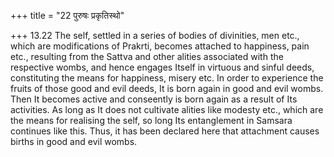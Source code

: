 +++
title = "22 पुरुषः प्रकृतिस्थो"

+++
13.22 The self, settled in a series of bodies of divinities, men etc.,
which are modifications of Prakrti, becomes attached to happiness, pain
etc., resulting from the Sattva and other alities associated with the
respective wombs, and hence engages Itself in virtuous and sinful deeds,
constituting the means for happiness, misery etc. In order to experience
the fruits of those good and evil deeds, It is born again in good and
evil wombs. Then It becomes active and conseently is born again as a
result of Its activities. As long as It does not cultivate alities like
modesty etc., which are the means for realising the self, so long Its
entanglement in Samsara continues like this. Thus, it has been declared
here that attachment causes births in good and evil wombs.
